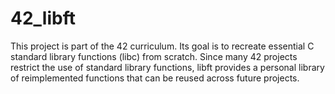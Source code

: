 # 42_libft

This project is part of the 42 curriculum. Its goal is to recreate essential C standard library functions (libc) from scratch.
Since many 42 projects restrict the use of standard library functions, libft provides a personal library of reimplemented functions that can be reused across future projects.
